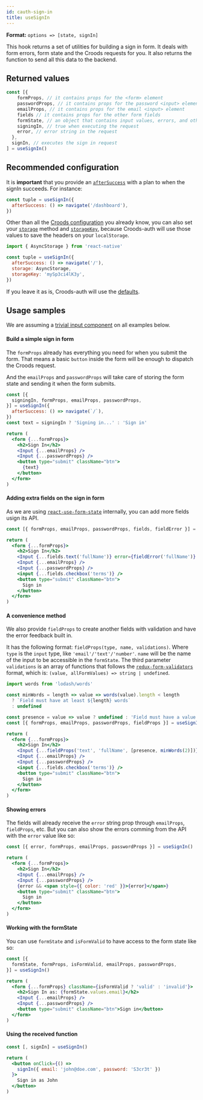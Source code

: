 ```yaml
---
id: cauth-sign-in
title: useSignIn
---
```


**Format:** `options => [state, signIn]`

This hook returns a set of utilities for building a sign in form. It deals with form errors, form state and the Croods requests for you. It also returns the function to send all this data to the backend.

## Returned values

```jsx
const [{
    formProps, // it contains props for the <form> element
    passwordProps, // it contains props for the password <input> element
    emailProps, // it contains props for the email <input> element
    fields // it contains props for the other form fields
    formState, // an object that contains input values, errors, and other info
    signingIn, // true when executing the request
    error, // error string in the request
  },
  signIn, // executes the sign in request
] = useSignIn()
```

## Recommended configuration

It is **important** that you provide an [`afterSuccess`](/docs/croods-provider-api#aftersuccess) with a plan to when the signIn succeeds. For instance:

```jsx
const tuple = useSignIn({
  afterSuccess: () => navigate('/dashboard'),
})
```

Other than all the [Croods configuration](/docs/croods-provider-api) you already know, you can also set your [`storage`](/docs/cauth-headers#storage) method and [`storageKey`](/docs/cauth-headers#storagekey), because Croods-auth will use those values to save the headers on your `localStorage`.

```jsx
import { AsyncStorage } from 'react-native'

const tuple = useSignIn({
  afterSuccess: () => navigate('/'),
  storage: AsyncStorage,
  storageKey: 'mySp3ci4lK3y',
})
```

If you leave it as is, Croods-auth will use the [defaults](/docs/cauth-headers).

## Usage samples

We are assuming a [trivial input component](https://github.com/SeasonedSoftware/croods-auth/blob/master/example/src/Input.js) on all examples below.

#### Build a simple sign in form

The `formProps` already has everything you need for when you submit the form. That means a basic `button` inside the form will be enough to dispatch the Croods request.

And the `emailProps` and `passwordProps` will take care of storing the form state and sending it when the form submits.

```jsx
const [{
  signingIn, formProps, emailProps, passwordProps,
}] = useSignIn({
  afterSuccess: () => navigate(`/`),
})
const text = signingIn ? 'Signing in...' : 'Sign in'

return (
  <form {...formProps}>
    <h2>Sign In</h2>
    <Input {...emailProps} />
    <Input {...passwordProps} />
    <button type="submit" className="btn">
      {text}
    </button>
  </form>
)
```

#### Adding extra fields on the sign in form

As we are using [`react-use-form-state`](https://github.com/wsmd/react-use-form-state) internally, you can add more fields usign its API.

```jsx
const [{ formProps, emailProps, passwordProps, fields, fieldError }] = useSignIn()

return (
  <form {...formProps}>
    <h2>Sign In</h2>
    <Input {...fields.text('fullName')} error={fieldError('fullName')} />
    <Input {...emailProps} />
    <Input {...passwordProps} />
    <input {...fields.checkbox('terms')} />
    <button type="submit" className="btn">
      Sign in
    </button>
  </form>
)
```

#### A convenience method

We also provide `fieldProps` to create another fields with validation and have the error feedback built in.

It has the following format: `fieldProps(type, name, validations)`. Where `type` is the `input` type, like `'email'/'text'/'number'`. `name` will be the name of the input to be accessible in the `formState`. The third parameter `validations` is an array of functions that follows the [`redux-form-validators`](https://github.com/gtournie/redux-form-validators#confirmation) format, which is: `(value, allFormValues) => string | undefined`.

```jsx
import words from 'lodash/words'

const minWords = length => value => words(value).length < length
  ? `Field must have at least ${length} words`
  : undefined

const presence = value => value ? undefined : 'Field must have a value'
const [{ formProps, emailProps, passwordProps, fieldProps }] = useSignIn()

return (
  <form {...formProps}>
    <h2>Sign In</h2>
    <Input {...fieldProps('text', 'fullName', [presence, minWords(2)])} />
    <Input {...emailProps} />
    <Input {...passwordProps} />
    <input {...fields.checkbox('terms')} />
    <button type="submit" className="btn">
      Sign in
    </button>
  </form>
)
```

#### Showing errors

The fields will already receive the `error` string prop through `emailProps`, `fieldProps`, etc. But you can also show the errors comming from the API with the `error` value like so:

```jsx
const [{ error, formProps, emailProps, passwordProps }] = useSignIn()

return (
  <form {...formProps}>
    <h2>Sign In</h2>
    <Input {...emailProps} />
    <Input {...passwordProps} />
    {error && <span style={{ color: 'red' }}>{error}</span>}
    <button type="submit" className="btn">
      Sign in
    </button>
  </form>
)
```

#### Working with the formState

You can use `formState` and `isFormValid` to have access to the form state like so:

```jsx
const [{
  formState, formProps, isFormValid, emailProps, passwordProps,
}] = useSignIn()

return (
  <form {...formProps} className={isFormValid ? 'valid' : 'invalid'}>
    <h2>Sign In as: {formState.values.email}</h2>
    <Input {...emailProps} />
    <Input {...passwordProps} />
    <button type="submit" className="btn">Sign in</button>
  </form>
)
```

#### Using the received function

```jsx
const [, signIn] = useSignIn()

return (
  <button onClick={() =>
    signIn({ email: 'john@doe.com', password: 'S3cr3t' })
  }>
    Sign in as John
  </button>
)
```
